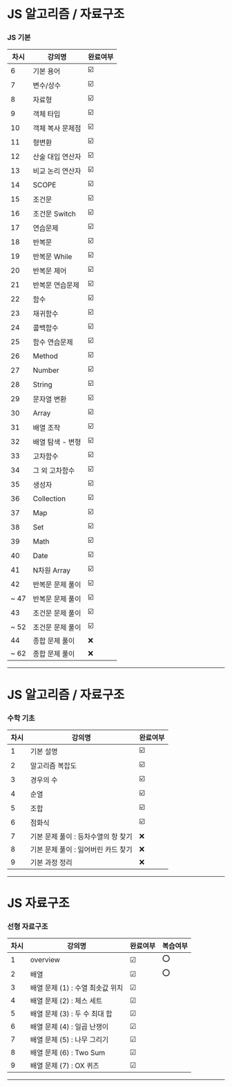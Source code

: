 # JS 알고리즘 / 자료구조

### JS 기본

|  차시  |       강의명        | 완료여부 |
| ------ | -------------- | ----- |
| 6 | 기본 용어 | ☑️ |
| 7 | 변수/상수 | ☑️ |
| 8 | 자료형    | ☑️ |
| 9 | 객체 타입 | ☑️ |
| 10 | 객체 복사 문제점 | ☑️ |
| 11 | 형변환 | ☑️ |
| 12 | 산술 대입 연산자 | ☑️ |
| 13 | 비교 논리 연산자 | ☑️ |
| 14 | SCOPE | ☑️ |
| 15 | 조건문 | ☑️ |
| 16 | 조건문 Switch | ☑️ |
| 17 | 연습문제 | ☑️ |
| 18 | 반복문 | ☑️ |
| 19 | 반복문 While | ☑️ |
| 20 | 반복문 제어 | ☑️ |
| 21 | 반복문 연습문제 | ☑️ |
| 22 | 함수 | ☑️ |
| 23 | 재귀함수 | ☑️ |
| 24 | 콜백함수 | ☑️ |
| 25 | 함수 연습문제 | ☑️ |
| 26 | Method | ☑️ |
| 27 | Number | ☑️ |
| 28 | String | ☑️ |
| 29 | 문자열 변환 | ☑️ |
| 30 | Array | ☑️ |
| 31 | 배열 조작 | ☑️ |
| 32 | 배열 탐색 - 변형 | ☑️ |
| 33 | 고차함수 | ☑️ |
| 34 | 그 외 고차함수 | ☑️ |
| 35 | 생성자 | ☑️ |
| 36 | Collection | ☑️ | 
| 37 | Map | ☑️ |
| 38 | Set | ☑️ |
| 39 | Math | ☑️ |
| 40 | Date | ☑️ |
| 41 | N차원 Array | ☑️ |
| 42 | 반복문 문제 풀이 | ☑️ |
| ~ 47 | 반복문 문제 풀이 | ☑️ |
| 43 | 조건문 문제 풀이 | ☑️ |
| ~ 52 | 조건문 문제 풀이 | ☑️ |
| 44 | 종합 문제 풀이 | ❌ |
| ~ 62 | 종합 문제 풀이 | ❌ |

-----------

# JS 알고리즘 / 자료구조

### 수학 기초

|  차시  |       강의명        | 완료여부 |
| ------ | -------------- | ----- |
| 1 | 기본 설명 | ☑️ |
| 2 | 알고리즘 복잡도 | ☑️ |
| 3 | 경우의 수 | ☑️ |
| 4 | 순열 | ☑️ |
| 5 | 조합 | ☑️ |
| 6 | 점화식 | ☑️ |
| 7 | 기본 문제 풀이 : 등차수열의 항 찾기 | ❌ |
| 8 | 기본 문제 풀이 : 잃어버린 카드 찾기 | ❌ |
| 9 | 기본 과정 정리 | ❌ |

---------

# JS 자료구조

### 선형 자료구조

|  차시  |       강의명        | 완료여부 | 복습여부 |
| ------ | -------------- | ----- | ----- |
| 1 | overview | ☑ | ⭕ |
| 2 | 배열 | ☑ | ⭕ |
| 3 | 배열 문제 (1) : 수열 최솟값 위치 | ☑ |  |
| 4 | 배열 문제 (2) : 체스 세트 | ☑ |  |
| 5 | 배열 문제 (3) : 두 수 최대 합 | ☑ |  |
| 6 | 배열 문제 (4) : 일곱 난쟁이 | ☑ |  |
| 7 | 배열 문제 (5) : 나무 그리기 | ☑ |  |
| 8 | 배열 문제 (6) : Two Sum | ☑ |  |
| 9 | 배열 문제 (7) : OX 퀴즈 | ☑ |  |

----------
